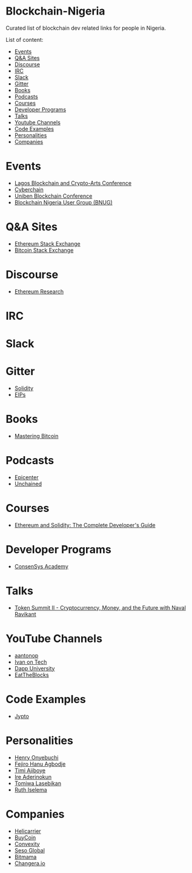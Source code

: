 # Blockchain-Nigeria
Curated list of blockchain dev related links for people in Nigeria. 

List of content:
- [Events](#events)
- [Q&A Sites](#qa-site)
- [Discourse](#discourse)
- [IRC](#irc)
- [Slack](#slack)
- [Gitter](#gitter)
- [Books](#books)
- [Podcasts](#podcasts)
- [Courses](#courses)
- [Developer Programs](#developer-programs)
- [Talks](#talks)
- [Youtube Channels](#youtube-channels)
- [Code Examples](#code-examples)
- [Personalities](#personalities)
- [Companies](#companies)

# <a name="events">Events</a>
* [Lagos Blockchain and Crypto-Arts Conference](https://blockchainnigeria.group/)
* [Cyberchain](https://www.eventbrite.com/o/cyberchain-17641888778)
* [Uniben Blockchain Conference](https://twitter.com/unibencrypto)
* [Blockchain Nigeria User Group (BNUG)](https://blockchainnigeria.group/)

# <a name="qa-site">Q&A Sites</a>
* [Ethereum Stack Exchange](https://ethereum.stackexchange.com/)
* [Bitcoin Stack Exchange](https://bitcoin.stackexchange.com/)

# <a name="discourse">Discourse</a>
* [Ethereum Research](https://ethresear.ch/)

# <a name="irc">IRC</a>

# <a name="slack">Slack</a>

# <a name="gitter">Gitter</a>
* [Solidity](https://gitter.im/ethereum/solidity)
* [EIPs](https://gitter.im/ethereum/EIPs)

# <a name="books">Books</a>
* [Mastering Bitcoin](https://www.amazon.com/gp/product/1491954388/ref=dbs_a_def_rwt_bibl_vppi_i0)

# <a name="podcasts">Podcasts</a>
* [Epicenter](https://itunes.apple.com/us/podcast/epicenter-podcast-on-blockchain-ethereum-bitcoin-distributed/id792338939)
* [Unchained](https://itunes.apple.com/us/podcast/unchained-big-ideas-from-worlds-blockchain-cryptocurrency/id1123922160)

# <a name="courses">Courses</a>
* [Ethereum and Solidity: The Complete Developer's Guide](https://www.udemy.com/ethereum-and-solidity-the-complete-developers-guide)

# <a name="developer-programs">Developer Programs</a>
* [ConsenSys Academy](https://consensys.net/academy/)

# <a name="talks">Talks</a>
* [Token Summit II - Cryptocurrency, Money, and the Future with Naval Ravikant](https://www.youtube.com/watch?v=few99D5WnRg)

# <a name="youtube-channels">YouTube Channels</a>
* [aantonop](https://www.youtube.com/channel/UCJWCJCWOxBYSi5DhCieLOLQ)
* [Ivan on Tech](https://www.youtube.com/user/LiljeqvistIvan)
* [Dapp University](https://www.youtube.com/c/DappUniversity)
* [EatTheBlocks](https://www.youtube.com/c/EatTheBlocks)

# <a name="code-examples">Code Examples</a>
* [Jypto](https://jypto.co)

# <a name="personalities">Personalities</a>
* [Henry Onyebuchi]()
* [Fejiro Hanu Agbodje]()
* [Timi Ajiboye]()
* [Ire Aderinokun]()
* [Tomiwa Lasebikan]()
* [Ruth Iselema]()

# <a name="companies">Companies</a>
* [Helicarrier](https://helicarrier.studio/)
* [BuyCoin](https://buycoins.africa/)
* [Convexity](https://thehub.withconvexity.com/)
* [Seso Global](https://app.seso.global/properties/home)
* [Bitmama](https://bitmama.io/)
* [Changera.io](https://www.changera.co/)

